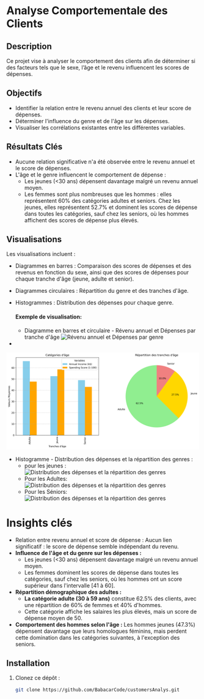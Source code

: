 # Analyse Comportementale des Clients
## Description
Ce projet vise à analyser le comportement des clients afin de déterminer si des facteurs tels que le sexe, l’âge et le revenu influencent les scores de dépenses.

## Objectifs
- Identifier la relation entre le revenu annuel des clients et leur score de dépenses.
- Déterminer l'influence du genre et de l'âge sur les dépenses.
- Visualiser les corrélations existantes entre les différentes variables.

## Résultats Clés
- Aucune relation significative n'a été observée entre le revenu annuel et le score de dépenses.
- L'âge et le genre influencent le comportement de dépense :
    - Les jeunes (<30 ans) dépensent davantage malgré un revenu annuel moyen.
    - Les femmes sont plus nombreuses que les hommes : elles représentent 60% des catégories adultes et seniors. Chez les jeunes, elles représentent 52.7% et dominent les scores de dépense dans toutes les catégories, sauf chez les seniors, où les hommes affichent des scores de dépense plus élevés.

## Visualisations
Les visualisations incluent :
- Diagrammes en barres : Comparaison des scores de dépenses et des revenus en fonction du sexe, ainsi que des scores de dépenses pour chaque tranche d'âge (jeune, adulte et senior).
- Diagrammes circulaires : Répartition du genre et des tranches d'âge.
- Histogrammes : Distribution des dépenses pour chaque genre.
  #### Exemple de visualisation:
  - Diagramme en barres et circulaire - Révenu annuel et Dépenses par tranche d'âge
![Révenu annuel et Dépenses par genre](images/Salaire_et_Score_de_Dépenses_par_Genre.png)

-
![Révenu annuel et Dépenses par tranche d'âge](images/Répartition_des_tranches_âge.png)
  - Histogramme - Distribution des dépenses et la répartition des genres : 
     - pour les jeunes :
![Distribution des dépenses et la répartition des genres](/images/.ipynb_checkpoints/Répartition_des_genres_chez_les_Jeunes-checkpoint.png)
    - Pour les Adultes:
![Distribution des dépenses et la répartition des genres](images/Distribution_etRépartition_des_genres_po_les_Adultes.png)
    - Pour les Séniors:
![Distribution des dépenses et la répartition des genres](images/Distribution_etRépartition_des_genres_po_les_seniors.png)


# Insights clés
- Relation entre revenu annuel et score de dépense :
Aucun lien significatif : le score de dépense semble indépendant du revenu.
- **Influence de l'âge et du genre sur les dépenses :**
    - Les jeunes (<30 ans) dépensent davantage malgré un revenu annuel moyen.
    - Les femmes dominent les scores de dépense dans toutes les catégories, sauf chez les seniors, où les hommes ont un score supérieur dans l'intervalle [41 à 60].
- **Répartition démographique des adultes :**
    - **La catégorie adulte (30 à 59 ans)** constitue 62.5% des clients, avec une répartition de 60% de femmes et 40% d'hommes.
    - Cette catégorie affiche les salaires les plus élevés, mais un score de dépense moyen de 50.
- **Comportement des hommes selon l'âge :**
Les hommes jeunes (47.3%) dépensent davantage que leurs homologues féminins, mais perdent cette domination dans les catégories suivantes, à l'exception des seniors.

## Installation
1. Clonez ce dépôt :
   ```bash
   git clone https://github.com/BabacarCode/customersAnalys.git

